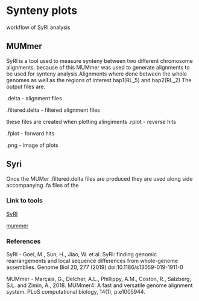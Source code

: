 # Synteny plots
workflow of SyRI analysis
 
## MUMmer
SyRI is a tool used to measure synteny between two different chromosome alignments. because of this MUMmer was used to generate alignments to be used for synteny analysis.Alignments where done between the whole genomes as well as the regions of interest hap1(RL_5) and hap2(RL_2) The output files are.

.delta - alignment files

.filtered.delta - filtered alignment files

these files are created when plotting alingiments
.rplot - reverse hits

.fplot - forward hits

.png - image of plots

## Syri
Once the MUMer .filtered.delta files are produced they are used along side accompanying .fa files of the 



### Link to tools

[SyRI](https://github.com/schneebergerlab/syri)

[mummer](https://github.com/mummer4/mummer)

### References

SyRI - Goel, M., Sun, H., Jiao, W. et al. SyRI: finding genomic rearrangements and local sequence differences from whole-genome assemblies. Genome Biol 20, 277 (2019) doi:10.1186/s13059-019-1911-0

MUMmer - Marçais, G., Delcher, A.L., Phillippy, A.M., Coston, R., Salzberg, S.L. and Zimin, A., 2018. MUMmer4: A fast and versatile genome alignment system. PLoS computational biology, 14(1), p.e1005944.
